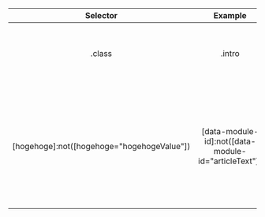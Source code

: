|Selector|Example|description|
|:-:|:-:|:-:|
|.class|.intro|introクラス属性を持つ要素すべてを選択します|
|[hogehoge]:not([hogehoge="hogehogeValue"])|[data-module-id]:not([data-module-id="articleText"])|data-module-id属性を持つ要素のうちdata-module-id属性の値がarticleTextでない要素すべてを選択します|
